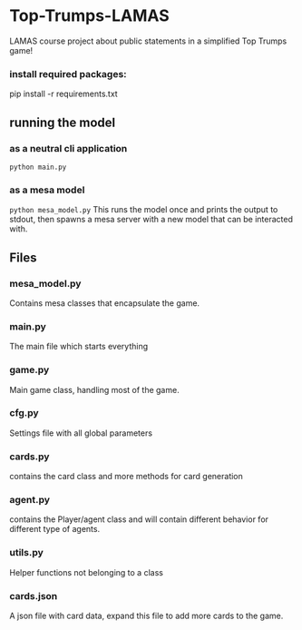 # Top-Trumps-LAMAS
LAMAS course project about public statements in a simplified Top Trumps game!

### install required packages:
pip install -r requirements.txt

## running the model
### as a neutral cli application
```python main.py```

### as a mesa model
```python mesa_model.py```
This runs the model once and prints the output to stdout, then spawns a mesa server with a new model that can be interacted with.

## Files

### mesa_model.py
Contains mesa classes that encapsulate the game.

### main.py
The main file which starts everything

### game.py
Main game class, handling most of the game.

### cfg.py
Settings file with all global parameters

### cards.py
contains the card class and more methods for card generation

### agent.py
contains the Player/agent class and will contain different behavior for different type
of agents.
### utils.py
Helper functions not belonging to a class

### cards.json
A json file with card data, expand this file to add more cards to the game.
